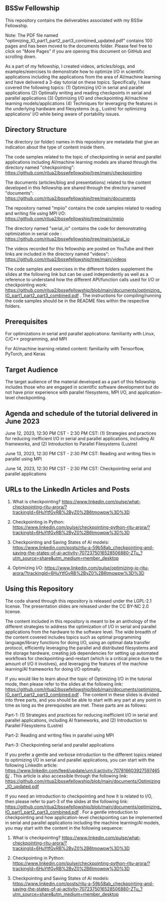 ## BSSw Fellowship
This repository contains the deliverables associated with my BSSw Fellowship.

Note: The PDF file named "optimizing_IO_part1_part2_part3_combined_updated.pdf" contains 100 pages and has been moved to the documents folder. Please feel free to click on "More Pages" if you are opening this document on GitHub and scrolling down.

As a part of my fellowship, I created videos, articles/blogs, and examples/exercises to demonstrate how to optimize I/O in scientific applications including the applications from the area of AI/machine learning and have delivered a 3-day tutorial on these topics. Specifically, I have covered the following topics:
(1) Optimizing I/O in serial and parallel applications
(2) Optimally writing and reading checkpoints in serial and parallel applications
(3) Optimizing I/O and checkpointing AI/machine learning models/applications
(4) Techniques for leveraging the features in the underlying hardware and filesystems (e.g., Lustre) for optimizing applications’ I/O while being aware of portability issues.

## Directory Structure
The directory (or folder) names in this repository are metadata that give an indication about the type of content inside them.

The code samples related to the topic of checkpointing in serial and parallel applications including AI/machine learning models are shared through the directory named "checkpointing": https://github.com/ritua2/bsswfellowship/tree/main/checkpointing 

The documents (articles/blog and presentations) related to the content developed in this fellowship are shared through the directory named "documents": https://github.com/ritua2/bsswfellowship/tree/main/documents

The repository named "mpiio" contains the code samples related to reading and writing file using MPI I/O: https://github.com/ritua2/bsswfellowship/tree/main/mpiio

The directory named "serial_io" contains the code for demonstrating optimization in serial code : https://github.com/ritua2/bsswfellowship/tree/main/serial_io 

The videos recorded for this fellowship are posted on YouTube and their links are included in the directory named "videos": https://github.com/ritua2/bsswfellowship/tree/main/videos

The code samples and exercises in the different folders supplement the slides at the following link but can be used independently as well as a reference to understand how the different API/function calls used for I/O or checkpointing work: https://github.com/ritua2/bsswfellowship/blob/main/documents/optimizing_IO_part1_part2_part3_combined.pdf . The instructions for compiling/running the code samples should be in the README files within the respective folders.

## Prerequisites
For optimizations in serial and parallel applications: familiarity with Linux, C/C++ programming, and MPI 

For AI/machine learning related content: familiarity with Tensorflow, PyTorch, and Keras 

## Target Audience
The target audience of the material developed as a part of this fellowship includes those who are engaged in scientific software development but do not have prior experience with parallel filesystems, MPI I/O, and application-level checkpointing.

## Agenda and schedule of the tutorial delivered in June 2023
June 12, 2023, 12:30 PM CST - 2:30 PM CST: (1) Strategies and practices for reducing inefficient I/O in serial and parallel applications, including AI frameworks, and (2) Introduction to Parallel Filesystems (Lustre)

June 13, 2023, 12:30 PM CST - 2:30 PM CST: Reading and writing files in parallel using MPI

June 14, 2023, 12:30 PM CST - 2:30 PM CST: Checkpointing serial and parallel applications

## URLs to the LinkedIn Articles and Posts
1. What is checkpointing? https://www.linkedin.com/pulse/what-checkpointing-ritu-arora/?trackingId=6HuYtfGvRB%2ByZ0%2B6tmowpw%3D%3D
   
2. Checkpointing in Python: https://www.linkedin.com/pulse/checkpointing-python-ritu-arora/?trackingId=6HuYtfGvRB%2ByZ0%2B6tmowpw%3D%3D

3. Checkpointing and Saving States of AI models: https://www.linkedin.com/posts/ritu-a-59b58ab_checkpointing-and-saving-the-states-of-ai-activity-7072375016528506880-ZTu_?utm_source=share&utm_medium=member_desktop

4. Optimizing I/O: https://www.linkedin.com/pulse/optimizing-io-ritu-arora/?trackingId=6HuYtfGvRB%2ByZ0%2B6tmowpw%3D%3D


## Using this Repository
The code shared through this repository is released under the LGPL-2.1 license. The presentation slides are released under the CC BY-NC 2.0 license.

The content included in this repository is meant to be an anthology of the different strategies to address the optimization of I/O in serial and parallel applications from the hardware to the software level. The wide breadth of the content covered includes topics such as optimal programming language/library functions for doing I/O, using an optimal data transfer protocol, efficiently leveraging the parallel and distributed filesystems and the storage hardware, creating job dependencies for setting up automated workflows for checkpointing-and-restart (which is a critical piece due to the amount of I/O it involves), and leveraging the features of the machine learning/AI frameworks for doing I/O optimally. 

If you would like to learn about the topic of Optimizing I/O in the tutorial mode, then please refer to the slides at the following link: https://github.com/ritua2/bsswfellowship/blob/main/documents/optimizing_IO_part1_part2_part3_combined.pdf . The content in these slides is divided into three parts, and you should be able to start with any part at any point in time as long as the prerequisites are met. These parts are as follows:

Part-1: (1) Strategies and practices for reducing inefficient I/O in serial and parallel applications, including AI frameworks, and (2) Introduction to Parallel Filesystems (Lustre)

Part-2: Reading and writing files in parallel using MPI

Part-3: Checkpointing serial and parallel applications

If you prefer a gentle and verbose introduction to the different topics related to optimizing I/O in serial and parallel applications, you can start with the following LinkedIn article: https://www.linkedin.com/feed/update/urn:li:activity:7078166039275974656/ . This article is also accessible through the following link: https://github.com/ritua2/bsswfellowship/blob/main/documents/Optimizing_IO_updated.pdf

If you need an introduction to checkpointing and how it is related to I/O, then please refer to part-3 of the slides at the following link: https://github.com/ritua2/bsswfellowship/blob/main/documents/optimizing_IO_part1_part2_part3_combined.pdf . For a gentle introduction to checkpointing and how application-level checkpointing can be implemented in serial and parallel applications including the machine learning/AI models, you may start with the content in the following sequence:

1. What is checkpointing? https://www.linkedin.com/pulse/what-checkpointing-ritu-arora/?trackingId=6HuYtfGvRB%2ByZ0%2B6tmowpw%3D%3D 

   
2. Checkpointing in Python: https://www.linkedin.com/pulse/checkpointing-python-ritu-arora/?trackingId=6HuYtfGvRB%2ByZ0%2B6tmowpw%3D%3D 


3. Checkpointing and Saving States of AI models: https://www.linkedin.com/posts/ritu-a-59b58ab_checkpointing-and-saving-the-states-of-ai-activity-7072375016528506880-ZTu_?utm_source=share&utm_medium=member_desktop




